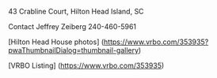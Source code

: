 43 Crabline Court, Hilton Head Island, SC
  
Contact Jeffrey Zeiberg 240-460-5961

[Hilton Head House photos] (https://www.vrbo.com/353935?pwaThumbnailDialog=thumbnail-gallery)

[VRBO Listing] (https://www.vrbo.com/353935)
